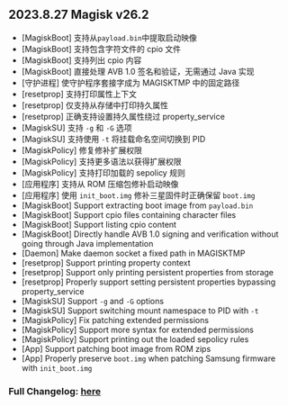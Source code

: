 ## 2023.8.27 Magisk v26.2
- [MagiskBoot] 支持从`payload.bin`中提取启动映像
- [MagiskBoot] 支持包含字符文件的 cpio 文件
- [MagiskBoot] 支持列出 cpio 内容
- [MagiskBoot] 直接处理 AVB 1.0 签名和验证，无需通过 Java 实现
- [守护进程] 使守护程序套接字成为 MAGISKTMP 中的固定路径
- [resetprop] 支持打印属性上下文
- [resetprop] 仅支持从存储中打印持久属性
- [resetprop] 正确支持设置持久属性绕过 property_service
- [MagiskSU] 支持 `-g` 和 `-G` 选项
- [MagiskSU] 支持使用 `-t` 将挂载命名空间切换到 PID
- [MagiskPolicy] 修复修补扩展权限
- [MagiskPolicy] 支持更多语法以获得扩展权限
- [MagiskPolicy] 支持打印加载的 sepolicy 规则
- [应用程序] 支持从 ROM 压缩包修补启动映像
- [应用程序] 使用 `init_boot.img` 修补三星固件时正确保留 `boot.img`
- [MagiskBoot] Support extracting boot image from `payload.bin`
- [MagiskBoot] Support cpio files containing character files
- [MagiskBoot] Support listing cpio content
- [MagiskBoot] Directly handle AVB 1.0 signing and verification without going through Java implementation
- [Daemon] Make daemon socket a fixed path in MAGISKTMP
- [resetprop] Support printing property context
- [resetprop] Support only printing persistent properties from storage
- [resetprop] Properly support setting persistent properties bypassing property_service
- [MagiskSU] Support `-g` and `-G` options
- [MagiskSU] Support switching mount namespace to PID with `-t`
- [MagiskPolicy] Fix patching extended permissions
- [MagiskPolicy] Support more syntax for extended permissions
- [MagiskPolicy] Support printing out the loaded sepolicy rules
- [App] Support patching boot image from ROM zips
- [App] Properly preserve `boot.img` when patching Samsung firmware with `init_boot.img`

### Full Changelog: [here](https://topjohnwu.github.io/Magisk/changes.html)
